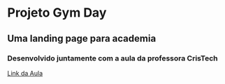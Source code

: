 # Projeto Gym Day
## Uma landing page para academia
### Desenvolvido juntamente com a aula da professora CrisTech
<a href="https://www.youtube.com/watch?v=gqrLT6bfLwY">Link da Aula</a>

